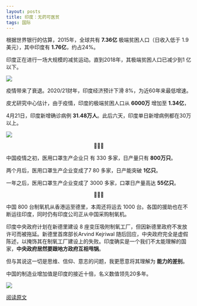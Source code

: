 ```yaml
---
layout: posts
title: 印度：无药可医贫​
tags: 国际
---
```



根据世界银行的估算，2015年，全球共有 **7.36亿** 极端贫困人口（日收入低于 1.9 美元），其中印度有 **1.76亿**，约占24%。

印度正在进行一场大规模的减贫运动。直到2018年，其极端贫困人口已减少到1 亿以下。

![](http://zhouzm.cn/DailyRead/assets/images/210428-%E4%B8%96%E7%95%8C%E8%B4%AB%E5%9B%B0%E4%BA%BA%E5%8F%A3.png)

疫情带来了衰退。2020/21财年，印度经济预计下滑 8%，为近60年来最低增速。

皮尤研究中心估计，由于疫情，印度的极端贫困人口从 **6000万** 增加至 **1.34亿**，

4月21日，印度新增确诊病例 **31.48万人**。此后六天，印度单日新增病例都在30万以上。

![](http://zhouzm.cn/DailyRead/assets/images/210428-%E5%8D%B0%E5%BA%A6%E5%8D%95%E6%97%A5%E6%96%B0%E5%A2%9E%E7%A1%AE%E8%AF%8A%E7%97%85%E4%BE%8B.webp)

<center>🍓🍓🍓</center>

中国疫情之初，医用口罩生产企业只 有 330 多家，日产量只有 **800万只**。

两个月后，医用口罩生产企业变成了7 80 多家，日产能突破 **1亿只**。

一年之后，医用口罩生产企业变成了 3000 多家，口罩日产量高达 **55亿只**。


<center>🍓🍓🍓</center>

中国 800 台制氧机从香港运至德里，本周还将运去 1000 台。各国的援助也在不断运往印度，同时仍有印度公司正从中国采购制氧机。

印度中央政府计划在新德里建设 8 座变压吸附制氧工厂，但因新德里政府不发放许可而被拖延。新德里首席部长Arvind Kejriwal 随后回应，中央政府完全是虚假陈述，以掩饰其在制氧工厂建设上的失败。印度确实是一个我们不太能理解的国家，**中央政府居然要跟地方政府互相甩锅**。

但与其说这一切是思维、信仰、意志的问题，我更愿意将其理解为 **能力的差别**。

中国的制造业增加值是印度的接近十倍，名义数值领先20多年。

![](http://zhouzm.cn/DailyRead/assets/images/210428-%E5%88%B6%E9%80%A0%E4%B8%9A%E5%A2%9E%E5%8A%A0%E5%80%BC.png)

[阅读原文](https://mp.weixin.qq.com/s/c43B7gTb-jUnruvd3O08Aw)

